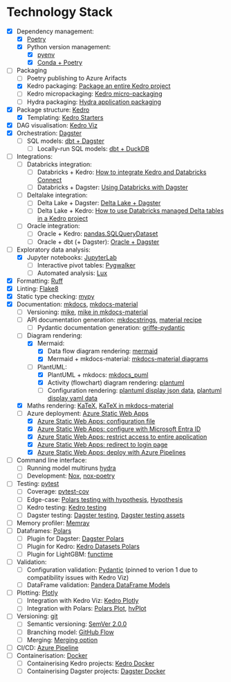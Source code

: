 # Technology Stack

- [x] Dependency management:
    - [x] [Poetry](https://python-poetry.org/)
    - [x] Python version management:
        - [x] [pyenv](https://github.com/pyenv/pyenv)
        - [x] [Conda + Poetry](https://medium.com/@silvinohenriqueteixeiramalta/conda-and-poetry-a-harmonious-fusion-8116895b6380)
- [ ] Packaging
    - [ ] Poetry publishing to Azure Arifacts
    - [x] Kedro packaging: [Package an entire Kedro project](https://docs.kedro.org/en/stable/tutorial/package_a_project.html)
    - [ ] Kedro micropackaging: [Kedro micro-packaging](https://docs.kedro.org/en/stable/nodes_and_pipelines/micro_packaging.html)
    - [ ] Hydra packaging: [Hydra application packaging](https://hydra.cc/docs/advanced/app_packaging/)
- [x] Package structure: [Kedro](https://kedro.org/)
    - [x] Templating: [Kedro Starters](https://docs.kedro.org/en/latest/starters/create_a_starter.html)
- [x] DAG visualisation: [Kedro Viz](https://docs.kedro.org/en/latest/visualisation/index.html)
- [x] Orchestration: [Dagster](https://dagster.io/)
    - [ ] SQL models: [dbt + Dagster](https://docs.dagster.io/integrations/dbt)
        - [ ] Locally-run SQL models: [dbt + DuckDB](https://docs.getdbt.com/docs/core/connect-data-platform/duckdb-setup)
- [ ] Integrations:
    - [ ] Databricks integration:
        - [ ] Databricks + Kedro: [How to integrate Kedro and Databricks Connect](https://kedro.org/blog/managed-delta-tables-kedro-dataset)
        - [ ] Databricks + Dagster: [Using Databricks with Dagster](https://docs.dagster.io/integrations/databricks)
    - [ ] Deltalake integration:
        - [ ] Delta Lake + Dagster: [Delta Lake + Dagster](https://docs.dagster.io/integrations/deltalake)
        - [ ] Delta Lake + Kedro: [How to use Databricks managed Delta tables in a Kedro project](https://kedro.org/blog/managed-delta-tables-kedro-dataset)
    - [ ] Oracle integration:
        - [ ] Oracle + Kedro: [pandas.SQLQueryDataset](https://docs.kedro.org/projects/kedro-datasets/en/kedro-datasets-2.0.0/api/kedro_datasets.pandas.SQLQueryDataset.html#kedro_datasets.pandas.SQLQueryDataset)
        - [ ] Oracle + dbt (+ Dagster): [Oracle + Dagster](https://docs.getdbt.com/docs/core/connect-data-platform/oracle-setup)
- [ ] Exploratory data analysis:
    - [x] Jupyter notebooks: [JupyterLab](https://jupyterlab.readthedocs.io/en/stable/)
        - [ ] Interactive pivot tables: [Pygwalker](https://docs.kanaries.net/pygwalker)
        - [ ] Automated analysis: [Lux](https://lux-api.readthedocs.io/en/latest/)
- [x] Formatting: [Ruff](https://github.com/astral-sh/ruff)
- [x] Linting: [Flake8](https://flake8.pycqa.org/en/latest/)
- [x] Static type checking: [mypy](https://mypy.readthedocs.io/en/stable/index.html)
- [x] Documentation: [mkdocs](https://www.mkdocs.org/), [mkdocs-material](https://squidfunk.github.io/mkdocs-material/)
    - [ ] Versioning: [mike](https://github.com/jimporter/mike), [mike in mkdocs-material](https://squidfunk.github.io/mkdocs-material/setup/setting-up-versioning/)
    - [ ] API documentation generation: [mkdocstrings](https://mkdocstrings.github.io/), [material recipe](https://mkdocstrings.github.io/recipes/#generate-pages-on-the-fly)
        - [ ] Pydantic documentation generation: [griffe-pydantic](https://mkdocstrings.github.io/griffe-pydantic/)
    - [ ] Diagram rendering:
        - [x] Mermaid:
            - [x] Data flow diagram rendering: [mermaid](https://mermaid.js.org/)
            - [x] Mermaid + mkdocs-material: [mkdocs-material diagrams](https://squidfunk.github.io/mkdocs-material/reference/diagrams/)
        - [ ] PlantUML:
            - [x] PlantUML + mkdocs: [mkdocs_puml](https://github.com/MikhailKravets/mkdocs_puml)
            - [x] Activity (flowchart) diagram rendering: [plantuml](https://plantuml.com/activity-diagram-beta)
            - [ ] Configuration rendering: [plantuml display json data](https://plantuml.com/json), [plantuml display yaml data](https://plantuml.com/yaml)
    - [x] Maths rendering: [KaTeX](https://katex.org/), [KaTeX in mkdocs-material](https://squidfunk.github.io/mkdocs-material/reference/math/#katex)
    - [ ] Azure deployment: [Azure Static Web Apps](https://docs.microsoft.com/en-us/azure/static-web-apps/)
        - [x] [Azure Static Web Apps: configuration file](https://learn.microsoft.com/en-us/azure/static-web-apps/configuration#file-location)
        - [x] [Azure Static Web Apps: configure with Microsoft Entra ID](https://learn.microsoft.com/en-us/azure/static-web-apps/authentication-custom?tabs=aad%2Cinvitations#microsoft-entra-version-2)
        - [x] [Azure Static Web Apps: restrict access to entire application](https://learn.microsoft.com/en-us/azure/static-web-apps/configuration#restrict-access-to-entire-application)
        - [x] [Azure Static Web Apps: redirect to login page](https://learn.microsoft.com/en-us/azure/static-web-apps/authentication-authorization#set-up-post-sign-in-redirect)
        - [x] [Azure Static Web Apps: deploy with Azure Pipelines](https://learn.microsoft.com/en-us/azure/devops/pipelines/tasks/reference/azure-static-web-app-v0?view=azure-pipelines)
- [ ] Command line interface:
    - [ ] Running model multiruns [hydra](https://hydra.cc/)
    - [ ] Development: [Nox](https://nox.thea.codes/en/stable/), [nox-poetry](https://github.com/cjolowicz/nox-poetry)
- [ ] Testing: [pytest](https://docs.pytest.org/)
    - [ ] Coverage: [pytest-cov](https://pytest-cov.readthedocs.io/en/latest/)
    - [ ] Edge-case: [Polars testing with hypothesis](https://docs.pola.rs/py-polars/html/reference/testing.html), [Hypothesis](https://hypothesis.readthedocs.io/en/latest/)
    - [ ] Kedro testing: [Kedro testing](https://docs.kedro.org/en/latest/development/automated_testing.html)
    - [ ] Dagster testing: [Dagster testing](https://docs.dagster.io/concepts/testing), [Dagster testing assets](https://docs.dagster.io/guides/dagster/testing-assets)
- [ ] Memory profiler: [Memray](https://bloomberg.github.io/memray/index.html)
- [ ] Dataframes: [Polars](https://docs.pola.rs/user-guide/)
    - [ ] Plugin for Dagster: [Dagster Polars](https://github.com/danielgafni/dagster-polars)
    - [ ] Plugin for Kedro: [Kedro Datasets Polars](https://docs.kedro.org/projects/kedro-datasets/en/kedro-datasets-2.0.0/api/kedro_datasets.polars.LazyPolarsDataset.html)
    - [ ] Plugin for LightGBM: [functime](https://functime.ai/)
- [ ] Validation:
    - [ ] Configuration validation: [Pydantic](https://docs.pydantic.dev/1.10/) (pinned to verion 1 due to compatibility issues with Kedro Viz)
    - [ ] DataFrame validation: [Pandera DataFrame Models](https://pandera.readthedocs.io/en/stable/dataframe_models.html)
- [ ] Plotting: [Plotly](https://plotly.com/python/)
    - [ ] Integration with Kedro Viz: [Kedro Plotly](https://docs.kedro.org/projects/kedro-viz/en/stable/visualise_charts_with_plotly.html)
    - [ ] Integration with Polars: [Polars Plot](https://docs.pola.rs/py-polars/html/reference/dataframe/plot.html#), [hvPlot](https://hvplot.holoviz.org/reference/index.html)
- [ ] Versioning: [git](https://git-scm.com/)
    - [ ] Semantic versioning: [SemVer 2.0.0](https://semver.org/)
    - [ ] Branching model: [GitHub Flow](https://www.atlassian.com/git/tutorials/comparing-workflows/feature-branch-workflow)
    - [ ] Merging: [Merging option](https://www.atlassian.com/git/tutorials/merging-vs-rebasing)
- [ ] CI/CD: [Azure Pipeline](https://azure.microsoft.com/en-us/services/devops/pipelines/)
- [ ] Containerisation: [Docker](https://www.docker.com/)
    - [ ] Containerising Kedro projects: [Kedro Docker](https://github.com/kedro-org/kedro-plugins/tree/main/kedro-docker)
    - [ ] Containerising Dagster projects: [Dagster Docker](https://docs.dagster.io/deployment/guides/docker)
